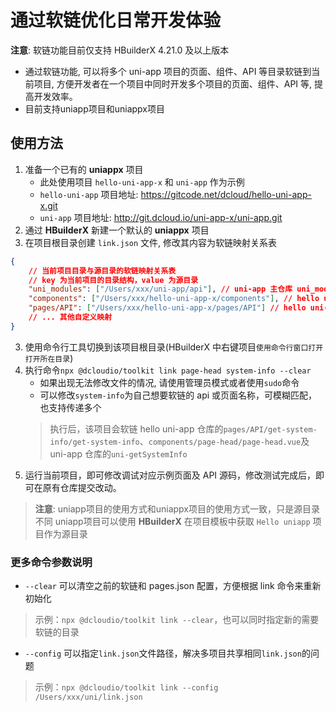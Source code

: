 # 通过软链优化日常开发体验

**注意**: 软链功能目前仅支持 HBuilderX 4.21.0 及以上版本
* 通过软链功能, 可以将多个 uni-app 项目的页面、组件、API 等目录软链到当前项目, 方便开发者在一个项目中同时开发多个项目的页面、组件、API 等, 提高开发效率。
* 目前支持uniapp项目和uniappx项目

## 使用方法

1. 准备一个已有的 **uniappx** 项目
    * 此处使用项目 `hello-uni-app-x` 和 `uni-app` 作为示例
    * `hello-uni-app` 项目地址: <https://gitcode.net/dcloud/hello-uni-app-x.git>
    * `uni-app` 项目地址: <http://git.dcloud.io/uni-app-x/uni-app.git>
2. 通过 **HBuilderX** 新建一个默认的 **uniappx** 项目
3. 在项目根目录创建 `link.json` 文件, 修改其内容为软链映射关系表

```json
{
    // 当前项目目录与源目录的软链映射关系表
    // key 为当前项目的目录结构，value 为源目录
    "uni_modules": ["/Users/xxx/uni-app/api"], // uni-app 主仓库 uni_modules 实现的 api 根目录
    "components": ["/Users/xxx/hello-uni-app-x/components"], // hello uni-app x 根目录的 components 目录
    "pages/API": ["/Users/xxx/hello-uni-app-x/pages/API"] // hello uni-app x 的 API 页面根目录
    // ... 其他自定义映射
}
```

3. 使用命令行工具切换到该项目根目录(HBuilderX 中右键项目`使用命令行窗口打开打开所在目录`)
4. 执行命令`npx @dcloudio/toolkit link page-head system-info --clear`
    * 如果出现无法修改文件的情况, 请使用管理员模式或者使用`sudo`命令
    * 可以修改`system-info`为自己想要软链的 api 或页面名称，可模糊匹配，也支持传递多个
    > 执行后，该项目会软链 hello uni-app 仓库的`pages/API/get-system-info/get-system-info`、`components/page-head/page-head.vue`及 uni-app 仓库的`uni-getSystemInfo`
5. 运行当前项目，即可修改调试对应示例页面及 API 源码，修改测试完成后，即可在原有仓库提交改动。

> **注意**: uniapp项目的使用方式和uniappx项目的使用方式一致，只是源目录不同
> uniapp项目可以使用 **HBuilderX** 在项目模板中获取 `Hello uniapp` 项目作为源目录

### 更多命令参数说明

- `--clear` 可以清空之前的软链和 pages.json 配置，方便根据 link 命令来重新初始化
> 示例：`npx @dcloudio/toolkit link --clear`，也可以同时指定新的需要软链的目录
- `--config` 可以指定`link.json`文件路径，解决多项目共享相同`link.json`的问题
> 示例：`npx @dcloudio/toolkit link --config /Users/xxx/uni/link.json`
